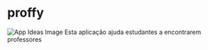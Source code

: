 # proffy

![App Ideas Image](public/images/screshot.png)
Esta aplicação ajuda estudantes a encontrarem professores
